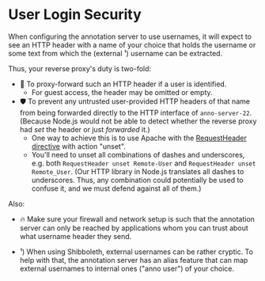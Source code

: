 ﻿
User Login Security
===================

When configuring the annotation server to use usernames, it will expect
to see an HTTP header with a name of your choice that holds the username
or some text from which the (external ¹) username can be extracted.

Thus, your reverse proxy's duty is two-fold:

* 📇 To proxy-forward such an HTTP header if a user is identified.
  * For guest access, the header may be omitted or empty.
* 🛡 To prevent any untrusted user-provided HTTP headers of that name
  from being forwarded directly to the HTTP interface of `anno-server-22`.
  (Because Node.js would not be able to detect whether the reverse proxy had
  _set_ the header or just _forwarded_ it.)
  * One way to achieve this is to use Apache with the
    [RequestHeader directive](https://httpd.apache.org/docs/2.4/mod/mod_headers.html)
    with action "unset".
  * You'll need to unset all combinations of dashes and underscores, e.g. both
    `RequestHeader unset Remote-User` and `RequestHeader unset Remote_User`.
    (Our HTTP library in Node.js translates all dashes to underscores.
    Thus, any combination could potentially be used to confuse it,
    and we must defend against all of them.)


Also:

* 🔥 Make sure your firewall and network setup is such that the annotation
  server can only be reached by applications whom you can trust about what
  username header they send.

* ¹) When using Shibboleth, external usernames can be rather cryptic.
  To help with that, the annotation server has an alias feature that can map
  external usernames to internal ones ("anno user") of your choice.









